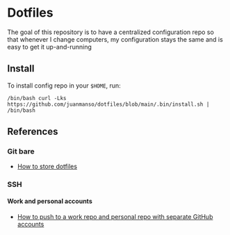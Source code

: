 # Dotfiles

The goal of this repository is to have a centralized configuration repo so that whenever I change computers, my configuration stays the same and is easy to get it up-and-running

## Install

To install config repo in your `$HOME`, run:

```
/bin/bash curl -Lks https://github.com/juanmanso/dotfiles/blob/main/.bin/install.sh | /bin/bash
```


## References

### Git bare
- [How to store dotfiles](https://www.atlassian.com/git/tutorials/dotfiles)

### SSH
#### Work and personal accounts
- [How to push to a work repo and personal repo with separate GitHub accounts](https://medium.com/@kevinyckim33/how-to-push-to-a-work-repo-and-personal-repo-with-separate-github-accounts-9aee6ff7d1c0)
